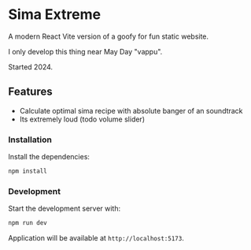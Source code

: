 # Sima Extreme

A modern React Vite version of a goofy for fun static website.

I only develop this thing near May Day "vappu".

Started 2024.

## Features

- Calculate optimal sima recipe with absolute banger of an soundtrack
- Its extremely loud (todo volume slider)

### Installation

Install the dependencies:

```bash
npm install
```

### Development

Start the development server with:

```bash
npm run dev
```

Application will be available at `http://localhost:5173`.
